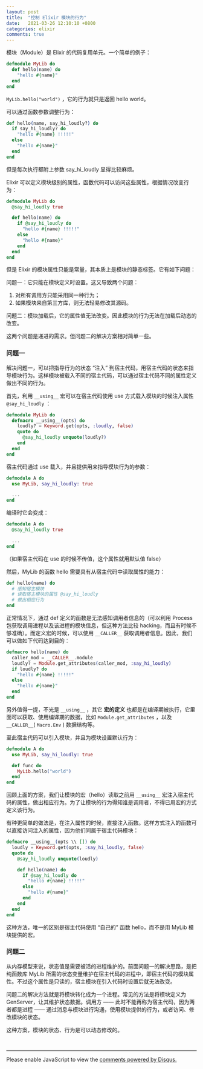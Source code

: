 ```yaml
---
layout: post
title:  "控制 Elixir 模块的行为"
date:   2021-03-26 12:10:10 +0800
categories: elixir
comments: true
---
```


模块（Module）是 Elixir 的代码复用单元。一个简单的例子：

```elixir
defmodule MyLib do
  def hello(name) do
    "hello #{name}"
  end
end
```

`MyLib.hello("world")` ，它的行为就只是返回 hello world。

可以通过函数参数调整行为：

```elixir
def hello(name, say_hi_loudly?) do
  if say_hi_loudly? do
    "hello #{name} !!!!!"
  else
    "hello #{name}"
  end
end
```

但是每次执行都附上参数 say_hi_loudly 显得比较麻烦。

Elixir 可以定义模块级别的属性，函数代码可以访问这些属性，根据情况改变行为：

```elixir
defmodule MyLib do
  @say_hi_loudly true

  def hello(name) do
    if @say_hi_loudly do
      "hello #{name} !!!!!"
    else
      "hello #{name}"
    end
  end
end
```

但是 Elixir 的模块属性只能是常量，其本质上是模块的静态标签。它有如下问题：

问题一：它只能在模块定义时设置。这又导致两个问题：

1. 对所有调用方只能采用同一种行为；
2. 如果模块来自第三方库，则无法轻易修改其源码。

问题二：模块加载后，它的属性值无法改变。因此模块的行为无法在加载后动态的改变。

这两个问题是递进的需求。但问题二的解决方案相对简单一些。

### 问题一

解决问题一，可以把指导行为的状态 “注入” 到宿主代码，用宿主代码的状态来指导模块行为。这样模块被载入不同的宿主代码，可以通过宿主代码不同的属性定义做出不同的行为。

首先，利用 `__using__` 宏可以在宿主代码使用 use 方式载入模块的时候注入属性 `@say_hi_loudly` ：

```elixir
defmodule MyLib do
  defmacro __using__(opts) do
    loudly? = Keyword.get(opts, :loudly, false)
    quote do
      @say_hi_loudly unquote(loudly?)
    end
  end
end
```

宿主代码通过 use 载入，并且提供用来指导模块行为的参数：

```elixir
defmodule A do
  use MyLib, say_hi_loudly: true

  ...
end
```

编译时它会变成：

```elixir
defmodule A do
  @say_hi_loudly true

  ...
end
```

（如果宿主代码在 use 的时候不传值，这个属性就用默认值 false）

然后，MyLib 的函数 hello 需要具有从宿主代码中读取属性的能力：

```elixir
def hello(name) do
  # 感知宿主模块
  # 读取宿主模块的属性 @say_hi_loudly
  # 做出相应行为
end
```

正常情况下，通过 def 定义的函数是无法感知调用者信息的（可以利用 Process 包获取调用进程以及该进程的模块信息，但这种方法比较 hacking，而且有时候不够准确）。而定义宏的时候，可以使用 `__CALLER__` 获取调用者信息。因此，我们可以做如下代码达到目的：

```elixir
defmacro hello(name) do
  caller_mod = __CALLER__.module
  loudly? = Module.get_attributes(caller_mod, :say_hi_loudly)
  if loudly? do
    "hello #{name} !!!!!"
  else
    "hello #{name}"
  end
end
```

另外值得一提，不光是 `__using__` ，其它 **宏的定义** 也都是在编译期被执行，它里面可以获取、使用编译期的数据，比如 `Module.get_attributes` ，以及 `__CALLER__`( `Macro.Env` ) 数据结构等。

至此宿主代码可以引入模块，并且为模块设置默认行为：

```elixir
defmodule A do
  use MyLib, say_hi_loudly: true

  def func do
    MyLib.hello("world")
  end
end
```

回顾上面的方案，我们让模块的宏（hello）读取之前用 `__using__` 宏注入宿主代码的属性，做出相应行为。为了让模块的行为得知谁是调用者，不得已用宏的方式定义该行为。

有种更简单的做法是，在注入属性的时候，直接注入函数。这样方式注入的函数可以直接访问注入的属性，因为他们同属于宿主代码模块：

```elixir
defmacro __using__(opts \\ []) do
  loudly = Keyword.get(opts, :say_hi_loudly, false)
  quote do
    @say_hi_loudly unquote(loudly)

    def hello(name) do
      if @say_hi_loudly do
        "hello #{name} !!!!!"
      else
        "hello #{name}"
      end
    end
  end
end
```

这种方法，唯一的区别是宿主代码使用 “自己的” 函数 hello，而不是用 MyLib 模块提供的宏。

### 问题二

从内存模型来说，状态值是需要被活的进程维护的。前面问题一的解决思路，是把纯函数库 MyLib 所需的状态变量维护在宿主代码的进程中，即宿主代码的模块属性。不过这个属性是只读的，宿主模块在引入代码时设置后就无法改变。

问题二的解决方法就是将模块转化成为一个进程。常见的方法是将模块定义为 GenServer，让其维护状态数据。调用方 —— 此时不能再称为宿主代码，因为两者都是进程 —— 通过消息与模块进行沟通，使用模块提供的行为，或者访问、修改模块的状态。

这种方案，模块的状态、行为是可以动态修改的。



<br>
<hr>

<div id="disqus_thread"></div>
<script>
(function() { // DON'T EDIT BELOW THIS LINE
var d = document, s = d.createElement('script');
s.src = 'https://straightdave-github-io.disqus.com/embed.js';
s.setAttribute('data-timestamp', +new Date());
(d.head || d.body).appendChild(s);
})();
</script>
<noscript>Please enable JavaScript to view the <a href="https://disqus.com/?ref_noscript">comments powered by Disqus.</a></noscript>
